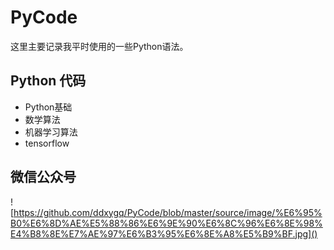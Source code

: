 # PyCode

这里主要记录我平时使用的一些Python语法。

## Python 代码
- Python基础
- 数学算法
- 机器学习算法
- tensorflow

## 微信公众号
![https://github.com/ddxygq/PyCode/blob/master/source/image/%E6%95%B0%E6%8D%AE%E5%88%86%E6%9E%90%E6%8C%96%E6%8E%98%E4%B8%8E%E7%AE%97%E6%B3%95%E6%8E%A8%E5%B9%BF.jpg]()